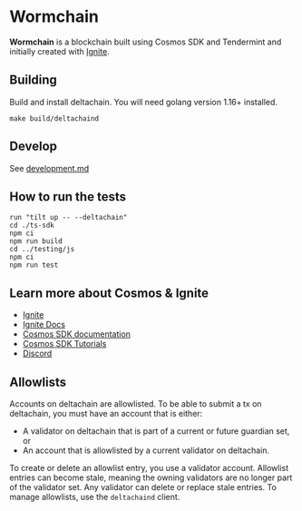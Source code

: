 # Wormchain

**Wormchain** is a blockchain built using Cosmos SDK and Tendermint and initially created with [Ignite](https://github.com/ignite).

## Building

Build and install deltachain.  You will need golang version 1.16+ installed.

```
make build/deltachaind
```

## Develop

See [development.md](./development.md)

## How to run the tests

    run "tilt up -- --deltachain"
    cd ./ts-sdk
    npm ci
    npm run build
    cd ../testing/js
    npm ci
    npm run test

## Learn more about Cosmos & Ignite

- [Ignite](https://github.com/ignite)
- [Ignite Docs](https://docs.ignite.com/)
- [Cosmos SDK documentation](https://docs.cosmos.network)
- [Cosmos SDK Tutorials](https://tutorials.cosmos.network)
- [Discord](https://discord.gg/cosmosnetwork)

## Allowlists

Accounts on deltachain are allowlisted.  To be able to submit a tx on deltachain, you must have an account that is either:
* A validator on deltachain that is part of a current or future guardian set, or
* An account that is allowlisted by a current validator on deltachain.

To create or delete an allowlist entry, you use a validator account.  Allowlist entries can become stale,
meaning the owning validators are no longer part of the validator set.  Any validator can delete or replace stale entries.
To manage allowlists, use the `deltachaind` client.
